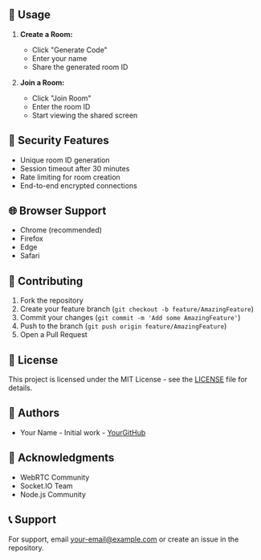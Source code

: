 
## 📱 Usage

1. **Create a Room:**
   - Click "Generate Code"
   - Enter your name
   - Share the generated room ID

2. **Join a Room:**
   - Click "Join Room"
   - Enter the room ID
   - Start viewing the shared screen

## 🔐 Security Features

- Unique room ID generation
- Session timeout after 30 minutes
- Rate limiting for room creation
- End-to-end encrypted connections

## 🌐 Browser Support

- Chrome (recommended)
- Firefox
- Edge
- Safari

## 📝 Contributing

1. Fork the repository
2. Create your feature branch (`git checkout -b feature/AmazingFeature`)
3. Commit your changes (`git commit -m 'Add some AmazingFeature'`)
4. Push to the branch (`git push origin feature/AmazingFeature`)
5. Open a Pull Request

## 📜 License

This project is licensed under the MIT License - see the [LICENSE](LICENSE) file for details.

## 👥 Authors

- Your Name - Initial work - [YourGitHub](https://github.com/yourusername)

## 🙏 Acknowledgments

- WebRTC Community
- Socket.IO Team
- Node.js Community

## 📞 Support

For support, email your-email@example.com or create an issue in the repository.